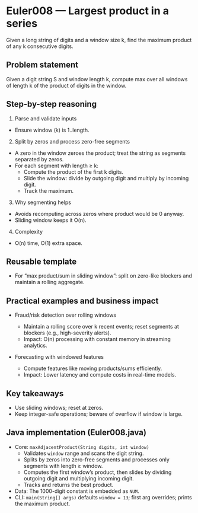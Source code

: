 # Euler008 — Largest product in a series

Given a long string of digits and a window size k, find the maximum product of any k consecutive digits.

## Problem statement

Given a digit string S and window length k, compute max over all windows of length k of the product of digits in the window.

## Step-by-step reasoning

1) Parse and validate inputs
- Ensure window (k) is 1..length.

2) Split by zeros and process zero-free segments
- A zero in the window zeroes the product; treat the string as segments separated by zeros.
- For each segment with length ≥ k:
  - Compute the product of the first k digits.
  - Slide the window: divide by outgoing digit and multiply by incoming digit.
  - Track the maximum.

3) Why segmenting helps
- Avoids recomputing across zeros where product would be 0 anyway.
- Sliding window keeps it O(n).

4) Complexity
- O(n) time, O(1) extra space.

## Reusable template
- For “max product/sum in sliding window”: split on zero-like blockers and maintain a rolling aggregate.

## Practical examples and business impact

- Fraud/risk detection over rolling windows
  - Maintain a rolling score over k recent events; reset segments at blockers (e.g., high-severity alerts).
  - Impact: O(n) processing with constant memory in streaming analytics.

- Forecasting with windowed features
  - Compute features like moving products/sums efficiently.
  - Impact: Lower latency and compute costs in real-time models.

## Key takeaways
- Use sliding windows; reset at zeros.
- Keep integer-safe operations; beware of overflow if window is large.

## Java implementation (Euler008.java)

- Core: `maxAdjacentProduct(String digits, int window)`
  - Validates `window` range and scans the digit string.
  - Splits by zeros into zero-free segments and processes only segments with length ≥ window.
  - Computes the first window’s product, then slides by dividing outgoing digit and multiplying incoming digit.
  - Tracks and returns the best product.
- Data: The 1000-digit constant is embedded as `NUM`.
- CLI: `main(String[] args)` defaults `window = 13`; first arg overrides; prints the maximum product.
